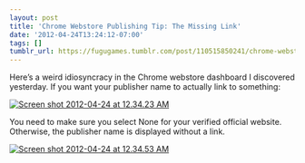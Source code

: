 ```yaml
---
layout: post
title: 'Chrome Webstore Publishing Tip: The Missing Link'
date: '2012-04-24T13:24:12-07:00'
tags: []
tumblr_url: https://fugugames.tumblr.com/post/110515850241/chrome-webstore-publishing-tip-the-missing-link
---
```

Here’s a weird idiosyncracy in the Chrome webstore dashboard I discovered yesterday. If you want your publisher name to actually link to something:

[![](http://itshardtofondlepenguins.com/wp-content/uploads/2012/04/Screen-shot-2012-04-24-at-12.34.23-AM.png "Screen shot 2012-04-24 at 12.34.23 AM")](http://itshardtofondlepenguins.com/wp-content/uploads/2012/04/Screen-shot-2012-04-24-at-12.34.23-AM.png)

You need to make sure you select None for your verified official website. Otherwise, the publisher name is displayed without a link.

[![](http://itshardtofondlepenguins.com/wp-content/uploads/2012/04/Screen-shot-2012-04-24-at-12.34.53-AM.png "Screen shot 2012-04-24 at 12.34.53 AM")](http://itshardtofondlepenguins.com/wp-content/uploads/2012/04/Screen-shot-2012-04-24-at-12.34.53-AM.png)

